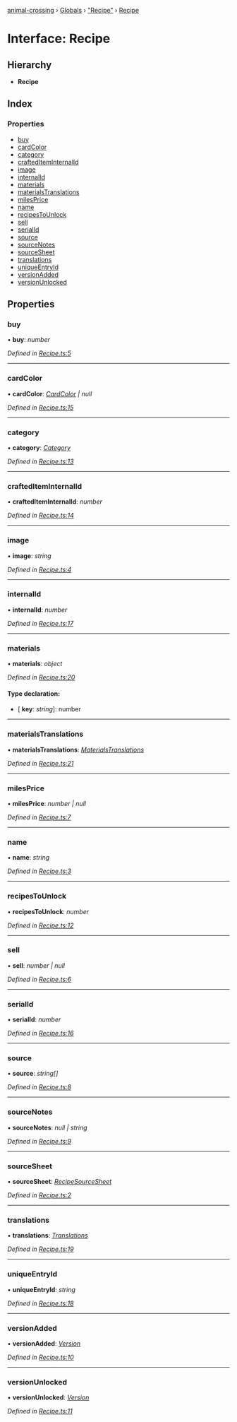 [animal-crossing](../README.md) › [Globals](../globals.md) › ["Recipe"](../modules/_recipe_.md) › [Recipe](_recipe_.recipe.md)

# Interface: Recipe

## Hierarchy

* **Recipe**

## Index

### Properties

* [buy](_recipe_.recipe.md#buy)
* [cardColor](_recipe_.recipe.md#cardcolor)
* [category](_recipe_.recipe.md#category)
* [craftedItemInternalId](_recipe_.recipe.md#craftediteminternalid)
* [image](_recipe_.recipe.md#image)
* [internalId](_recipe_.recipe.md#internalid)
* [materials](_recipe_.recipe.md#materials)
* [materialsTranslations](_recipe_.recipe.md#materialstranslations)
* [milesPrice](_recipe_.recipe.md#milesprice)
* [name](_recipe_.recipe.md#name)
* [recipesToUnlock](_recipe_.recipe.md#recipestounlock)
* [sell](_recipe_.recipe.md#sell)
* [serialId](_recipe_.recipe.md#serialid)
* [source](_recipe_.recipe.md#source)
* [sourceNotes](_recipe_.recipe.md#sourcenotes)
* [sourceSheet](_recipe_.recipe.md#sourcesheet)
* [translations](_recipe_.recipe.md#translations)
* [uniqueEntryId](_recipe_.recipe.md#uniqueentryid)
* [versionAdded](_recipe_.recipe.md#versionadded)
* [versionUnlocked](_recipe_.recipe.md#versionunlocked)

## Properties

###  buy

• **buy**: *number*

*Defined in [Recipe.ts:5](https://github.com/Norviah/animal-crossing/blob/37a256e/module/types/Recipe.ts#L5)*

___

###  cardColor

• **cardColor**: *[CardColor](../enums/_recipe_.cardcolor.md) | null*

*Defined in [Recipe.ts:15](https://github.com/Norviah/animal-crossing/blob/37a256e/module/types/Recipe.ts#L15)*

___

###  category

• **category**: *[Category](../enums/_recipe_.category.md)*

*Defined in [Recipe.ts:13](https://github.com/Norviah/animal-crossing/blob/37a256e/module/types/Recipe.ts#L13)*

___

###  craftedItemInternalId

• **craftedItemInternalId**: *number*

*Defined in [Recipe.ts:14](https://github.com/Norviah/animal-crossing/blob/37a256e/module/types/Recipe.ts#L14)*

___

###  image

• **image**: *string*

*Defined in [Recipe.ts:4](https://github.com/Norviah/animal-crossing/blob/37a256e/module/types/Recipe.ts#L4)*

___

###  internalId

• **internalId**: *number*

*Defined in [Recipe.ts:17](https://github.com/Norviah/animal-crossing/blob/37a256e/module/types/Recipe.ts#L17)*

___

###  materials

• **materials**: *object*

*Defined in [Recipe.ts:20](https://github.com/Norviah/animal-crossing/blob/37a256e/module/types/Recipe.ts#L20)*

#### Type declaration:

* \[ **key**: *string*\]: number

___

###  materialsTranslations

• **materialsTranslations**: *[MaterialsTranslations](_recipe_.materialstranslations.md)*

*Defined in [Recipe.ts:21](https://github.com/Norviah/animal-crossing/blob/37a256e/module/types/Recipe.ts#L21)*

___

###  milesPrice

• **milesPrice**: *number | null*

*Defined in [Recipe.ts:7](https://github.com/Norviah/animal-crossing/blob/37a256e/module/types/Recipe.ts#L7)*

___

###  name

• **name**: *string*

*Defined in [Recipe.ts:3](https://github.com/Norviah/animal-crossing/blob/37a256e/module/types/Recipe.ts#L3)*

___

###  recipesToUnlock

• **recipesToUnlock**: *number*

*Defined in [Recipe.ts:12](https://github.com/Norviah/animal-crossing/blob/37a256e/module/types/Recipe.ts#L12)*

___

###  sell

• **sell**: *number | null*

*Defined in [Recipe.ts:6](https://github.com/Norviah/animal-crossing/blob/37a256e/module/types/Recipe.ts#L6)*

___

###  serialId

• **serialId**: *number*

*Defined in [Recipe.ts:16](https://github.com/Norviah/animal-crossing/blob/37a256e/module/types/Recipe.ts#L16)*

___

###  source

• **source**: *string[]*

*Defined in [Recipe.ts:8](https://github.com/Norviah/animal-crossing/blob/37a256e/module/types/Recipe.ts#L8)*

___

###  sourceNotes

• **sourceNotes**: *null | string*

*Defined in [Recipe.ts:9](https://github.com/Norviah/animal-crossing/blob/37a256e/module/types/Recipe.ts#L9)*

___

###  sourceSheet

• **sourceSheet**: *[RecipeSourceSheet](../enums/_recipe_.recipesourcesheet.md)*

*Defined in [Recipe.ts:2](https://github.com/Norviah/animal-crossing/blob/37a256e/module/types/Recipe.ts#L2)*

___

###  translations

• **translations**: *[Translations](_recipe_.translations.md)*

*Defined in [Recipe.ts:19](https://github.com/Norviah/animal-crossing/blob/37a256e/module/types/Recipe.ts#L19)*

___

###  uniqueEntryId

• **uniqueEntryId**: *string*

*Defined in [Recipe.ts:18](https://github.com/Norviah/animal-crossing/blob/37a256e/module/types/Recipe.ts#L18)*

___

###  versionAdded

• **versionAdded**: *[Version](../enums/_recipe_.version.md)*

*Defined in [Recipe.ts:10](https://github.com/Norviah/animal-crossing/blob/37a256e/module/types/Recipe.ts#L10)*

___

###  versionUnlocked

• **versionUnlocked**: *[Version](../enums/_recipe_.version.md)*

*Defined in [Recipe.ts:11](https://github.com/Norviah/animal-crossing/blob/37a256e/module/types/Recipe.ts#L11)*
